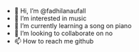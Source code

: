 - 👋 Hi, I’m @fadhilanaufall
- 👀 I’m interested in music
- 🌱 I’m currently learning a song on piano
- 💞️ I’m looking to collaborate on no
- 📫 How to reach me github

<!---
fadhilanaufall/fadhilanaufall is a ✨ special ✨ repository because its `README.md` (this file) appears on your GitHub profile.
You can click the Preview link to take a look at your changes.
--->
